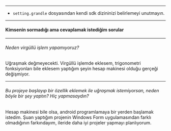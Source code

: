 ------------

- `setting.grandle` dosyasından kendi sdk dizininizi belirlemeyi unutmayın.

------------

#### Kimsenin sormadığı ama cevaplamak istediğim sorular

------------

###### Neden virgüllü işlem yapamıyoruz?
Uğraşmak değmeyecekti. Virgüllü işlemde eklesem, trigonometri fonksiyonları bile eklesem yaptığım şeyin hesap makinesi olduğu gerçeği değişmiyor.

------------

###### Bu projeye başlayıp bir özellik eklemek ile uğraşmak istemiyorsan, neden böyle bir şey yaptın? Hiç yapmasaydın?
Hesap makinesi bile olsa, android programlamaya bir yerden başlamak istedim. Şuan yaptığım projenin Windows Form uygulamasından farklı olmadığının farkındayım, ileride daha iyi projeler yapmayı planlıyorum.
